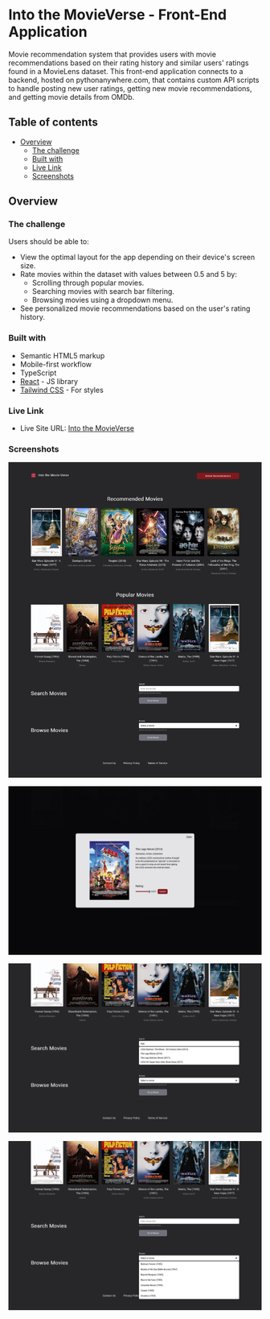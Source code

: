 # Into the MovieVerse - Front-End Application
 Movie recommendation system that provides users with movie recommendations based on their rating history and similar users' ratings found in a MovieLens dataset. This front-end application connects to a backend, hosted on pythonanywhere.com, that contains custom API scripts to handle posting new user ratings, getting new movie recommendations, and getting movie details from OMDb.

## Table of contents

- [Overview](#overview)
  - [The challenge](#the-challenge)
  - [Built with](#built-with)
  - [Live Link](#live-link)
  - [Screenshots](#screenshot)

## Overview

### The challenge

Users should be able to:

- View the optimal layout for the app depending on their device's screen size.
- Rate movies within the dataset with values between 0.5 and 5 by:
  - Scrolling through popular movies.
  - Searching movies with search bar filtering.
  - Browsing movies using a dropdown menu.
- See personalized movie recommendations based on the user's rating history.

### Built with

- Semantic HTML5 markup
- Mobile-first workflow
- TypeScript
- [React](https://reactjs.org/) - JS library
- [Tailwind CSS](https://tailwindcss.com/) - For styles

### Live Link
- Live Site URL: [Into the MovieVerse](https://mjclaypool.github.io/Into-The-MovieVerse/)

### Screenshots
![](./public/movieverse-recommendations.png)

![](./public/movieverse-modal.png)

![](./public/movieverse-search.png)

![](./public/movieverse-browse.png)
